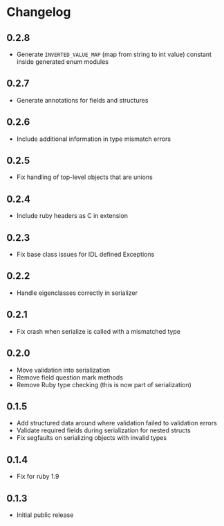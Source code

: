 # Changelog

## 0.2.8

- Generate `INVERTED_VALUE_MAP` (map from string to int value) constant inside generated enum modules

## 0.2.7

- Generate annotations for fields and structures

## 0.2.6

- Include additional information in type mismatch errors

## 0.2.5

- Fix handling of top-level objects that are unions

## 0.2.4

- Include ruby headers as C in extension

## 0.2.3

- Fix base class issues for IDL defined Exceptions

## 0.2.2

- Handle eigenclasses correctly in serializer

## 0.2.1

- Fix crash when serialize is called with a mismatched type

## 0.2.0

- Move validation into serialization
- Remove field question mark methods
- Remove Ruby type checking (this is now part of serialization)

## 0.1.5

- Add structured data around where validation failed to validation errors
- Validate required fields during serialization for nested structs
- Fix segfaults on serializing objects with invalid types

## 0.1.4

- Fix for ruby 1.9

## 0.1.3

- Initial public release
